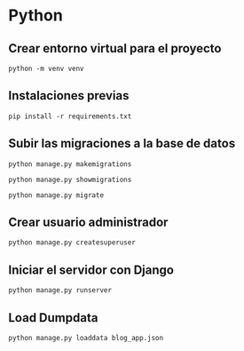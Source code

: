 # Python

## Crear entorno virtual para el proyecto
```python -m venv venv```

## Instalaciones previas
```pip install -r requirements.txt```

## Subir las migraciones a la base de datos
```python manage.py makemigrations```

```python manage.py showmigrations```

```python manage.py migrate```

## Crear usuario administrador
```python manage.py createsuperuser```

## Iniciar el servidor con Django
```python manage.py runserver```


## Load Dumpdata
```python manage.py loaddata blog_app.json```